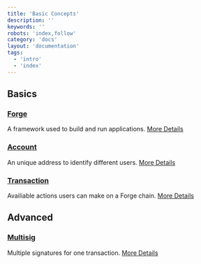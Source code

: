 ```yaml
---
title: 'Basic Concepts'
description: ''
keywords: ''
robots: 'index,follow'
category: 'docs'
layout: 'documentation'
tags:
  - 'intro'
  - 'index'
---
```


## Basics

### [Forge](inside_forge)

A framework used to build and run applications. [More Details](inside_forge)

### [Account](account)

An unique address to identify different users. [More Details](account)

### [Transaction](transaction)

Availiable actions users can make on a Forge chain. [More Details](transaction)

## Advanced

### [Multisig](multisig)

Multiple signatures for one transaction. [More Details](multisig)
